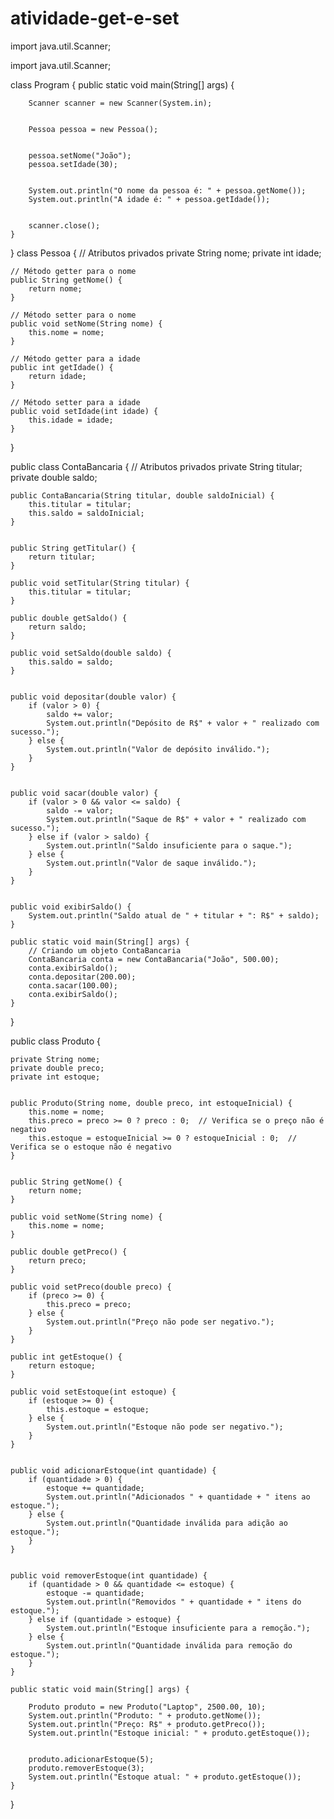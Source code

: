 # atividade-get-e-set
import java.util.Scanner;

import java.util.Scanner;

class Program {
    public static void main(String[] args) {

        Scanner scanner = new Scanner(System.in);


        Pessoa pessoa = new Pessoa();


        pessoa.setNome("João");
        pessoa.setIdade(30);


        System.out.println("O nome da pessoa é: " + pessoa.getNome());
        System.out.println("A idade é: " + pessoa.getIdade());


        scanner.close();
    }
}
class Pessoa {
    // Atributos privados
    private String nome;
    private int idade;

    // Método getter para o nome
    public String getNome() {
        return nome;
    }

    // Método setter para o nome
    public void setNome(String nome) {
        this.nome = nome;
    }

    // Método getter para a idade
    public int getIdade() {
        return idade;
    }

    // Método setter para a idade
    public void setIdade(int idade) {
        this.idade = idade;
    }
}

public class ContaBancaria {
    // Atributos privados
    private String titular;
    private double saldo;

   
    public ContaBancaria(String titular, double saldoInicial) {
        this.titular = titular;
        this.saldo = saldoInicial;
    }

   
    public String getTitular() {
        return titular;
    }

    public void setTitular(String titular) {
        this.titular = titular;
    }

    public double getSaldo() {
        return saldo;
    }

    public void setSaldo(double saldo) {
        this.saldo = saldo;
    }

    
    public void depositar(double valor) {
        if (valor > 0) {
            saldo += valor;
            System.out.println("Depósito de R$" + valor + " realizado com sucesso.");
        } else {
            System.out.println("Valor de depósito inválido.");
        }
    }

    
    public void sacar(double valor) {
        if (valor > 0 && valor <= saldo) {
            saldo -= valor;
            System.out.println("Saque de R$" + valor + " realizado com sucesso.");
        } else if (valor > saldo) {
            System.out.println("Saldo insuficiente para o saque.");
        } else {
            System.out.println("Valor de saque inválido.");
        }
    }

    
    public void exibirSaldo() {
        System.out.println("Saldo atual de " + titular + ": R$" + saldo);
    }

    public static void main(String[] args) {
        // Criando um objeto ContaBancaria
        ContaBancaria conta = new ContaBancaria("João", 500.00);
        conta.exibirSaldo();
        conta.depositar(200.00);
        conta.sacar(100.00);
        conta.exibirSaldo();
    }
}

public class Produto {
    
    private String nome;
    private double preco;
    private int estoque;

    
    public Produto(String nome, double preco, int estoqueInicial) {
        this.nome = nome;
        this.preco = preco >= 0 ? preco : 0;  // Verifica se o preço não é negativo
        this.estoque = estoqueInicial >= 0 ? estoqueInicial : 0;  // Verifica se o estoque não é negativo
    }

   
    public String getNome() {
        return nome;
    }

    public void setNome(String nome) {
        this.nome = nome;
    }

    public double getPreco() {
        return preco;
    }

    public void setPreco(double preco) {
        if (preco >= 0) {
            this.preco = preco;
        } else {
            System.out.println("Preço não pode ser negativo.");
        }
    }

    public int getEstoque() {
        return estoque;
    }

    public void setEstoque(int estoque) {
        if (estoque >= 0) {
            this.estoque = estoque;
        } else {
            System.out.println("Estoque não pode ser negativo.");
        }
    }

    
    public void adicionarEstoque(int quantidade) {
        if (quantidade > 0) {
            estoque += quantidade;
            System.out.println("Adicionados " + quantidade + " itens ao estoque.");
        } else {
            System.out.println("Quantidade inválida para adição ao estoque.");
        }
    }

    
    public void removerEstoque(int quantidade) {
        if (quantidade > 0 && quantidade <= estoque) {
            estoque -= quantidade;
            System.out.println("Removidos " + quantidade + " itens do estoque.");
        } else if (quantidade > estoque) {
            System.out.println("Estoque insuficiente para a remoção.");
        } else {
            System.out.println("Quantidade inválida para remoção do estoque.");
        }
    }

    public static void main(String[] args) {
        
        Produto produto = new Produto("Laptop", 2500.00, 10);
        System.out.println("Produto: " + produto.getNome());
        System.out.println("Preço: R$" + produto.getPreco());
        System.out.println("Estoque inicial: " + produto.getEstoque());

       
        produto.adicionarEstoque(5);
        produto.removerEstoque(3);
        System.out.println("Estoque atual: " + produto.getEstoque());
    }
}


